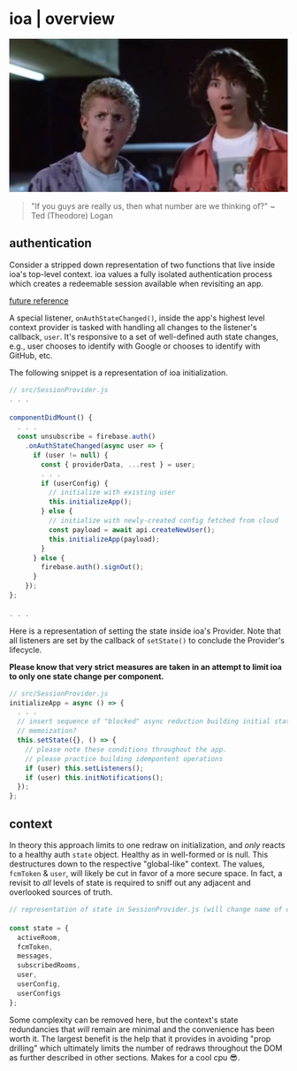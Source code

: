 # **ioa | overview**

![whoa](./assets/69dudeswhoa.png)

> "If you guys are really us, then what number are we thinking of?" ~ Ted (Theodore) Logan

## authentication

Consider a stripped down representation of two functions that live inside ioa's top-level context. ioa values a fully isolated authentication process which creates a redeemable session available when revisiting an app.

[future reference](https://firebase.google.com/docs/auth/web/auth-state-persistence#modifying_the_auth_state_persistence)

A special listener, `onAuthStateChanged()`,  inside the app's highest level context provider is tasked with handling all changes to the listener's callback, `user`. It's responsive to a set of well-defined auth state changes, e.g., user chooses to identify with Google or chooses to identify with GitHub, etc.

The following snippet is a representation of ioa initialization. 

```javascript
// src/SessionProvider.js
. . .

componentDidMount() {
  . . .
  const unsubscribe = firebase.auth()
    .onAuthStateChanged(async user => {
      if (user != null) {
        const { providerData, ...rest } = user;
        . . .
        if (userConfig) {
          // initialize with existing user
          this.initializeApp();
        } else {
          // initialize with newly-created config fetched from cloud
          const payload = await api.createNewUser();
          this.initializeApp(payload);
        }
      } else {
        firebase.auth().signOut();
      }
    });
};

. . .
```
Here is a representation of setting the state inside ioa's Provider. Note that all listeners are set by the callback of `setState()` to conclude the Provider's lifecycle.

**Please know that very strict measures are taken in an attempt to limit ioa to only one state change per component.**

```javascript
// src/SessionProvider.js
initializeApp = async () => {
  . . .
  // insert sequence of "blocked" async reduction building initial state
  // memoization?
  this.setState({}, () => {
    // please note these conditions throughout the app.
    // please practice building idempontent operations
    if (user) this.setListeners();
    if (user) this.initNotifications();
  });
};
```

## context

In theory this approach limits to one redraw on initialization, and _only_ reacts to a healthy auth `state` object. Healthy as in well-formed or is null. This destructures down to the respective "global-like" context. The values, `fcmToken` & `user`, will likely be cut in favor of a more secure space. In fact, a revisit to _all_ levels of state is required to sniff out any adjacent and overlooked sources of truth. 

```javascript
// representation of state in SessionProvider.js (will change name of context)

const state = {
  activeRoom,
  fcmToken,
  messages,
  subscribedRooms,
  user,
  userConfig,
  userConfigs
};
```

Some complexity can be removed here, but the context's state redundancies that _will_ remain are minimal and the convenience has been worth it. The largest benefit is the help that it provides in avoiding "prop drilling" which ultimately limits the number of redraws throughout the DOM as further described in other sections. Makes for a cool cpu 😎.

